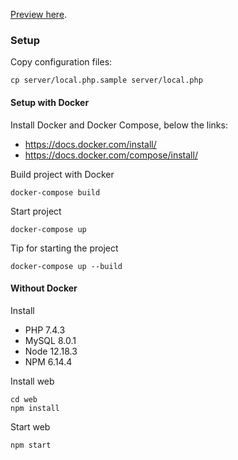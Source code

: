[Preview here](https://quizometro.netlify.app).

### Setup

Copy configuration files:

```
cp server/local.php.sample server/local.php
```

#### Setup with Docker

Install Docker and Docker Compose, below the links:

- https://docs.docker.com/install/
- https://docs.docker.com/compose/install/

Build project with Docker

```
docker-compose build
```

Start project

```
docker-compose up
```

Tip for starting the project

```
docker-compose up --build
```

#### Without Docker

Install
- PHP 7.4.3
- MySQL 8.0.1
- Node 12.18.3
- NPM 6.14.4

Install web

```
cd web
npm install 
```

Start web

```
npm start 
```